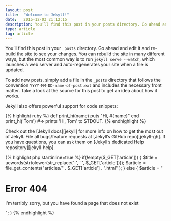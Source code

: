```yaml
---
layout: post
title:  "Welcome to Jekyll!"
date:   2015-12-03 21:12:15
description: You’ll find this post in your posts directory. Go ahead and edit it and re-build the site to see your changes
type: article
tag: article
---
```

You’ll find this post in your `_posts` directory. Go ahead and edit it and re-build the site to see your changes. You can rebuild the site in many different ways, but the most common way is to run `jekyll serve --watch`, which launches a web server and auto-regenerates your site when a file is updated.

To add new posts, simply add a file in the `_posts` directory that follows the convention `YYYY-MM-DD-name-of-post.ext` and includes the necessary front matter. Take a look at the source for this post to get an idea about how it works.

Jekyll also offers powerful support for code snippets:

{% highlight ruby %}
def print_hi(name)
  puts "Hi, #{name}"
end
print_hi('Tom')
#=> prints 'Hi, Tom' to STDOUT.
{% endhighlight %}

Check out the [Jekyll docs][jekyll] for more info on how to get the most out of Jekyll. File all bugs/feature requests at [Jekyll’s GitHub repo][jekyll-gh]. If you have questions, you can ask them on [Jekyll’s dedicated Help repository][jekyll-help].


{% highlight php startinline=true %}
if(!empty($_GET['article'])) {
    $title = ucwords(strtolower(str_replace('-', ' ', $_GET['article'])));
    $article = file_get_contents("articles/" . $_GET['article'] . ".html" );
} else {
    $article = "<h1>Error 404</h1><p>I'm terribly sorry, but you have found a page that does not exist</p>";
}
{% endhighlight %}
